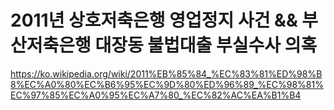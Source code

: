 # 2011년 상호저축은행 영업정지 사건 && 부산저축은행 대장동 불법대출 부실수사 의혹


https://ko.wikipedia.org/wiki/2011%EB%85%84_%EC%83%81%ED%98%B8%EC%A0%80%EC%B6%95%EC%9D%80%ED%96%89_%EC%98%81%EC%97%85%EC%A0%95%EC%A7%80_%EC%82%AC%EA%B1%B4
